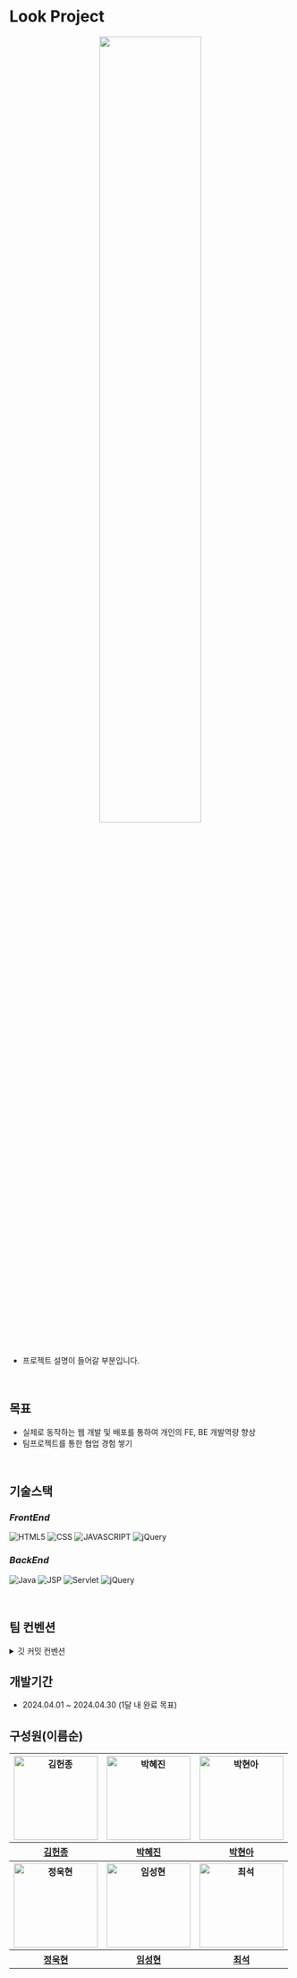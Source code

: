 # Look Project

<p align ="center"><img src="https://github.com/sksrpf1126/study/assets/62879192/fcfe5fec-3bb2-47c8-8215-2c45352d0b73" width = 60%></p>

- 프로젝트 설명이 들어갈 부분입니다.  

</br>

## 목표

- 실제로 동작하는 웹 개발 및 배포를 통하여 개인의 FE, BE 개발역량 향상  
- 팀프로젝트를 통한 협업 경험 쌓기  

</br>

## 기술스택

### ***FrontEnd***
![HTML5](https://img.shields.io/static/v1?style=for-the-badge&color=E34F26&message=HTML5&logo=HTML5&logoColor=white&label=)
![CSS](https://img.shields.io/static/v1?style=for-the-badge&color=1572B6&message=CSS&logo=CSS3&logoColor=white&label=)
![JAVASCRIPT](https://img.shields.io/static/v1?style=for-the-badge&color=F7DF1E&message=JAVASCRIPT&logo=JavaScript&logoColor=white&label=)
![jQuery](https://img.shields.io/static/v1?style=for-the-badge&color=F7DF1E&message=jQuery&logo=jQuery&logoColor=white&label=)


### ***BackEnd***
![Java](https://img.shields.io/badge/java-007396?style=for-the-badge&logo=java&logoColor=white)
![JSP](https://img.shields.io/static/v1?style=for-the-badge&color=2496ED&message=JSP&logo=jsp&logoColor=black&label=)
![Servlet](https://img.shields.io/static/v1?style=for-the-badge&color=2496ED&message=servlet&logo=servlet&logoColor=black&label=)
![jQuery](https://img.shields.io/static/v1?style=for-the-badge&color=F7DF1E&message=Oracle&logo=Oracle&logoColor=white&label=)

</br>

## 팀 컨벤션


<details>
  <summary>깃 커밋 컨벤션</summary>

</br>

- init: 초기화  
- feat: 새로운 기능 추가  
- update: 기능 수정  
- fix: 버그 수정  
- docs: 문서 수정  
- style: 코드 포맷팅, 세미콜론 누락, 코드 변경이 없는 경우, linting  
- design: 레이아웃 수정, UX 또는 UI에 대한 커밋  
- refactor: 코드 리팩터링  
- chore: 빌드 업무 수정, 패키지 매니저 수정, 그 외 자잘한 수정에 대한 커밋   

### ***주의***
```
콜론(:)은 왼쪽에 붙여서 사용하자.
feat: 로그인 기능 구현 <---- feat 옆에 콜론을 붙이자! 
```
</details>




## 개발기간
- 2024.04.01 ~ 2024.04.30 (1달 내 완료 목표)

## 구성원(이름순)

<table>
	<tbody>
		<tr>
			<th><img width="150px" src="https://github.com/RbCream.png" alt="김헌종"/></th>
			<th><img width="150px" src="https://github.com/pjiny92.png" alt="박혜진"/></th>
			<th><img width="150px" src="https://github.com/ha2way.png" alt="박현아"/></th>
		</tr>
		<tr>
			<th><a href="https://github.com/RbCream" target="_blank">김헌종</a></th>
			<th><a href="https://github.com/pjiny92" target="_blank">박혜진</a></th>
			<th><a href="https://github.com/ha2way" target="_blank">박현아</a></th>
		</tr>
		<tr>
			<th><img width="150px" src="https://github.com/wookyyyy.png" alt="정욱현"/></th>
			<th><img width="150px" src="https://github.com/sksrpf1126.png" alt="임성현"/></th>
			<th><img width="150px" src="https://github.com/SuRa0227.png" alt="최석"/></th>
		</tr>
		<tr>
			<th><a href="https://github.com/wookyyyy" target="_blank">정욱현</a></th>
			<th><a href="https://github.com/sksrpf1126" target="_blank">임성현</a></th>
			<th><a href="https://github.com/SuRa0227" target="_blank">최석</a></th>
		</tr>
	</tbody>
</table>
